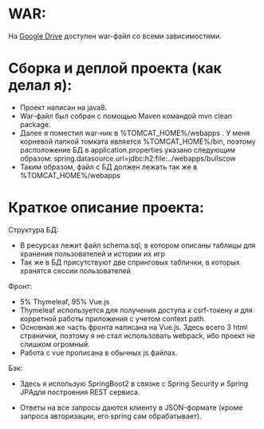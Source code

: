 # WAR:

На [Google Drive] доступен war-файл со всеми зависимостями.

# Сборка и деплой проекта (как делал я):
- Проект написан на java8.
- War-файл был собран с помощью Maven командой mvn clean package.
- Далее я поместил war-ник в %TOMCAT_HOME%/webapps .
У меня корневой папкой томката является %TOMCAT_HOME%/bin,
поэтому расположение БД в application.properties
указано следующим образом: 
spring.datasource.url=jdbc:h2:file:../webapps/bullscow
- Таким образом, файл с БД должен лежать так же в %TOMCAT_HOME%/webapps

# Краткое описание проекта:

Структура БД:
- В ресурсах лежит файл schema.sql, в котором описаны таблицы для хранения пользователей и истории их игр
- Так же в БД присутствуют две спринговых таблички, в которых хранятся сессии пользователей

Фронт:
- 5% Thymeleaf, 95% Vue.js
- Thymeleaf используется для получения доступа к csrf-токену и для корретной работы приложения с учетом context path.
- Основная же часть фронта написана на Vue.js. Здесь всего 3 html странички, поэтому я не стал использовать webpack, ибо проект не слишком огромный.
- Работа с vue прописана в обычных js файлах.

Бэк:
- Здесь я использую SpringBoot2 в связке с Spring Security и Spring JPАдля построения REST сервиса.
- Ответы на все запросы даются клиенту в JSON-формате (кроме запроса авторизации, его spring сам обрабатывает).

    [Google Drive]:<https://drive.google.com/open?id=1Y2V5i5dQKS6k50L8iJ5_KVd-s0pE838c>
